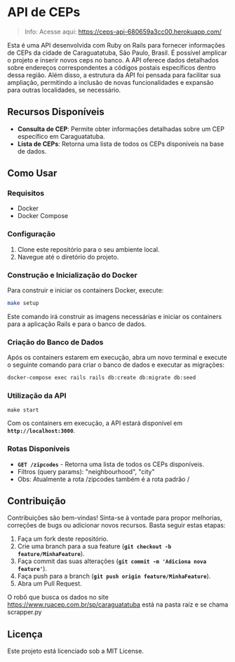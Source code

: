 # **API de CEPs**

> Info: Acesse aqui: https://ceps-api-680659a3cc00.herokuapp.com/ 

Esta é uma API desenvolvida com Ruby on Rails para fornecer informações de CEPs da cidade de Caraguatatuba, São Paulo, Brasil. É possível amplicar o projeto e inserir novos ceps no banco. A API oferece dados detalhados sobre endereços correspondentes a códigos postais específicos dentro dessa região. Além disso, a estrutura da API foi pensada para facilitar sua ampliação, permitindo a inclusão de novas funcionalidades e expansão para outras localidades, se necessário.

## **Recursos Disponíveis**

- **Consulta de CEP**: Permite obter informações detalhadas sobre um CEP específico em Caraguatatuba.
- **Lista de CEPs**: Retorna uma lista de todos os CEPs disponíveis na base de dados.

## **Como Usar**

### **Requisitos**

- Docker
- Docker Compose

### **Configuração**

1. Clone este repositório para o seu ambiente local.
2. Navegue até o diretório do projeto.

### **Construção e Inicialização do Docker**

Para construir e iniciar os containers Docker, execute:

```bash
make setup 

```

Este comando irá construir as imagens necessárias e iniciar os containers para a aplicação Rails e para o banco de dados.

### **Criação do Banco de Dados**

Após os containers estarem em execução, abra um novo terminal e execute o seguinte comando para criar o banco de dados e executar as migrações:

```bash
docker-compose exec rails rails db:create db:migrate db:seed

```

### **Utilização da API**

```
make start
```

Com os containers em execução, a API estará disponível em **`http://localhost:3000`**.

### Rotas Disponíveis

- **`GET /zipcodes`** - Retorna uma lista de todos os CEPs disponíveis.
- Filtros (query params): "neighbourhood", "city"
- Obs: Atualmente a rota /zipcodes também é a rota padrão /

## **Contribuição**

Contribuições são bem-vindas! Sinta-se à vontade para propor melhorias, correções de bugs ou adicionar novos recursos. Basta seguir estas etapas:

1. Faça um fork deste repositório.
2. Crie uma branch para a sua feature (**`git checkout -b feature/MinhaFeature`**).
3. Faça commit das suas alterações (**`git commit -m 'Adiciona nova feature'`**).
4. Faça push para a branch (**`git push origin feature/MinhaFeature`**).
5. Abra um Pull Request.

O robô que busca os dados no site https://www.ruacep.com.br/sp/caraguatatuba está na pasta raíz e se chama scrapper.py

## **Licença**

Este projeto está licenciado sob a MIT License.